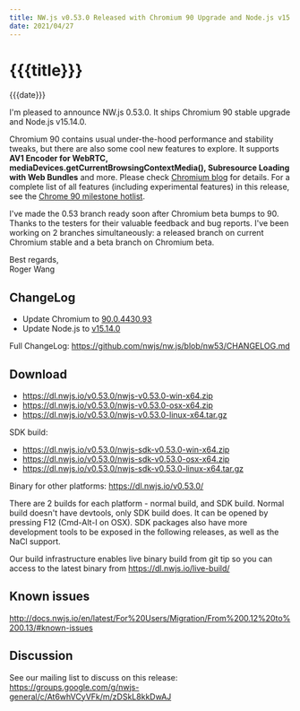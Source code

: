 ```yaml
---
title: NW.js v0.53.0 Released with Chromium 90 Upgrade and Node.js v15.14.0
date: 2021/04/27
---
```

# {{{title}}}
{{{date}}}

I'm pleased to announce NW.js 0.53.0. It ships Chromium 90 stable upgrade and Node.js v15.14.0.

Chromium 90 contains usual under-the-hood performance and stability tweaks, but there are also some cool new features to explore. It supports **AV1 Encoder for WebRTC, mediaDevices.getCurrentBrowsingContextMedia(), Subresource Loading with Web Bundles** and more. Please check [Chromium blog](https://blog.chromium.org/2021/03/chrome-90-beta-av1-encoder-for-webrtc.html) for details. For a complete list of all features (including experimental features) in this release, see the [Chrome 90 milestone hotlist](https://www.chromestatus.com/features#milestone=90).

I've made the 0.53 branch ready soon after Chromium beta bumps to 90. Thanks to the testers for their valuable feedback and bug reports. I've been working on 2 branches simultaneously: a released branch on current Chromium stable and a beta branch on Chromium beta.

Best regards,  
Roger Wang

## ChangeLog

- Update Chromium to [90.0.4430.93](https://chromereleases.googleblog.com/2021/04/stable-channel-update-for-desktop_26.html)
- Update Node.js to [v15.14.0](https://nodejs.org/en/blog/release/v15.14.0)

Full ChangeLog: https://github.com/nwjs/nw.js/blob/nw53/CHANGELOG.md

## Download 

* https://dl.nwjs.io/v0.53.0/nwjs-v0.53.0-win-x64.zip 
* https://dl.nwjs.io/v0.53.0/nwjs-v0.53.0-osx-x64.zip 
* https://dl.nwjs.io/v0.53.0/nwjs-v0.53.0-linux-x64.tar.gz 

SDK build: 
* https://dl.nwjs.io/v0.53.0/nwjs-sdk-v0.53.0-win-x64.zip 
* https://dl.nwjs.io/v0.53.0/nwjs-sdk-v0.53.0-osx-x64.zip 
* https://dl.nwjs.io/v0.53.0/nwjs-sdk-v0.53.0-linux-x64.tar.gz 

Binary for other platforms: https://dl.nwjs.io/v0.53.0/ 

There are 2 builds for each platform - normal build, and SDK build. Normal build doesn't have devtools, only SDK build does. lt can be opened by pressing F12 (Cmd-Alt-I on OSX). SDK packages also have more development tools to be exposed in the following releases, as well as the NaCl support.

Our build infrastructure enables live binary build from git tip so you can access to the latest binary from https://dl.nwjs.io/live-build/ 

## Known issues 

http://docs.nwjs.io/en/latest/For%20Users/Migration/From%200.12%20to%200.13/#known-issues

## Discussion

See our mailing list to discuss on this release: https://groups.google.com/g/nwjs-general/c/At6whVCyVFk/m/zDSkL8kkDwAJ

